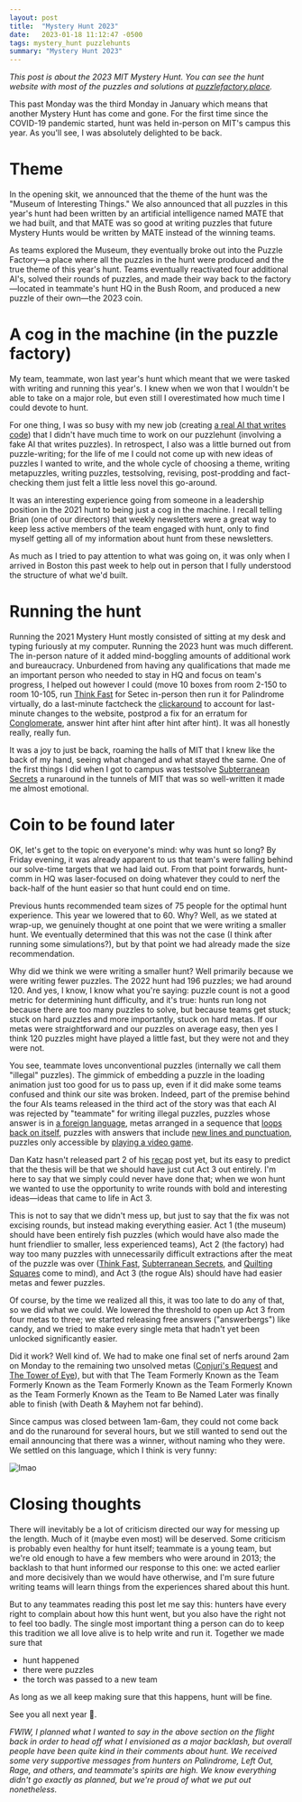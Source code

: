 ```yaml
---
layout: post
title:  "Mystery Hunt 2023"
date:   2023-01-18 11:12:47 -0500
tags: mystery_hunt puzzlehunts
summary: "Mystery Hunt 2023"
---
```


*This post is about the 2023 MIT Mystery Hunt. You can see the hunt website with most of the puzzles and solutions at [puzzlefactory.place](https://puzzlefactory.place).*

This past Monday was the third Monday in January which means that another Mystery Hunt has come and gone. For the first time since the COVID-19 pandemic started, hunt was held in-person on MIT's campus this year. As you'll see, I was absolutely delighted to be back.

# Theme

In the opening skit, we announced that the theme of the hunt was the "Museum of Interesting Things." We also announced that all puzzles in this year's hunt had been written by an artificial intelligence named MATE that we had built, and that MATE was so good at writing puzzles that future Mystery Hunts would be written by MATE instead of the winning teams.

As teams explored the Museum, they eventually broke out into the Puzzle Factory—a place where all the puzzles in the hunt were produced and the true theme of this year's hunt. Teams eventually reactivated four additional AI's, solved their rounds of puzzles, and made their way back to the factory—located in teammate's hunt HQ in the Bush Room, and produced a new puzzle of their own—the 2023 coin.

# A cog in the machine (in the puzzle factory)

My team, teammate, won last year's hunt which meant that we were tasked with writing and running this year's. I knew when we won that I wouldn't be able to take on a major role, but even still I overestimated how much time I could devote to hunt. 

For one thing, I was so busy with my new job (creating [a real AI that writes code](https://www.codeium.com/)) that I didn't have much time to work on our puzzlehunt (involving a fake AI that writes puzzles). In retrospect, I also was a little burned out from puzzle-writing; for the life of me I could not come up with new ideas of puzzles I wanted to write, and the whole cycle of choosing a theme, writing metapuzzles, writing puzzles, testsolving, revising, post-prodding and fact-checking them just felt a little less novel this go-around.

It was an interesting experience going from someone in a leadership position in the 2021 hunt to being just a cog in the machine. I recall telling Brian (one of our directors) that weekly newsletters were a great way to keep less active members of the team engaged with hunt, only to find myself getting all of my information about hunt from these newsletters.

As much as I tried to pay attention to what was going on, it was only when I arrived in Boston this past week to help out in person that I fully understood the structure of what we'd built.

# Running the hunt

Running the 2021 Mystery Hunt mostly consisted of sitting at my desk and typing furiously at my computer. Running the 2023 hunt was much different. The in-person nature of it added mind-boggling amounts of additional work and bureaucracy. Unburdened from having any qualifications that made me an important person who needed to stay in HQ and focus on team's progress, I helped out however I could (move 10 boxes from room 2-150 to room 10-105, run [Think Fast](https://puzzlefactory.place/basement/think-fast) for Setec in-person then run it for Palindrome virtually, do a last-minute factcheck the [clickaround](https://puzzlefactory.place/factory-floor/mates-team) to account for last-minute changes to the website, postprod a fix for an erratum for [Conglomerate](https://interestingthings.museum/puzzles/conglomerate), answer hint after hint after hint after hint). It was all honestly really, really fun.

It was a joy to just be back, roaming the halls of MIT that I knew like the back of my hand, seeing what changed and what stayed the same. One of the first things I did when I got to campus was testsolve [Subterranean Secrets](https://puzzlefactory.place/basement/subterranean-secrets) a runaround in the tunnels of MIT that was so well-written it made me almost emotional.

# Coin to be found later

OK, let's get to the topic on everyone's mind: why was hunt so long? By Friday evening, it was already apparent to us that team's were falling behind our solve-time targets that we had laid out. From that point forwards, hunt-comm in HQ was laser-focused on doing whatever they could to nerf the back-half of the hunt easier so that hunt could end on time.

Previous hunts recommended team sizes of 75 people for the optimal hunt experience. This year we lowered that to 60. Why? Well, as we stated at wrap-up, we genuinely thought at one point that we were writing a smaller hunt. We eventually determined that this was not the case (I think after running some simulations?), but by that point we had already made the size recommendation.

Why did we think we were writing a smaller hunt? Well primarily because we were writing fewer puzzles. The 2022 hunt had 196 puzzles; we had around 120. And yes, I know, I know what you're saying: puzzle count is not a good metric for determining hunt difficulty, and it's true: hunts run long not because there are too many puzzles to solve, but because teams get stuck; stuck on hard puzzles and more importantly, stuck on hard metas. If our metas were straightforward and our puzzles on average easy, then yes I think 120 puzzles might have played a little fast, but they were not and they were not.

You see, teammate loves unconventional puzzles (internally we call them "illegal" puzzles). The gimmick of embedding a puzzle in the loading animation just too good for us to pass up, even if it did make some teams confused and think our site was broken. Indeed, part of the premise behind the four AIs teams released in the third act of the story was that each AI was rejected by "teammate" for writing illegal puzzles, puzzles whose answer is in [a foreign language](https://puzzlefactory.place/ascent), metas arranged in a sequence that [loops back on itself](https://puzzlefactory.place/wyrmhole), puzzles with answers that include [new lines and punctuation](https://puzzlefactory.place/abcde), puzzles only accessible by [playing a video game](https://puzzlefactory.place/conjuris-quest).

Dan Katz hasn't released part 2 of his [recap](https://puzzlvaria.wordpress.com/2023/01/17/2023-mystery-hunt-part-1-less-is-more/) post yet, but its easy to predict that the thesis will be that we should have just cut Act 3 out entirely. I'm here to say that we simply could never have done that; when we won hunt we wanted to use the opportunity to write rounds with bold and interesting ideas—ideas that came to life in Act 3.

This is not to say that we didn't mess up, but just to say that the fix was not excising rounds, but instead making everything easier. Act 1 (the museum) should have been entirely fish puzzles (which would have also made the hunt friendlier to smaller, less experienced teams), Act 2 (the factory) had way too many puzzles with unnecessarily difficult extractions after the meat of the puzzle was over ([Think Fast](https://puzzlefactory.place/basement/think-fast), [Subterranean Secrets](https://puzzlefactory.place/basement/subterranean-secrets), and [Quilting Squares](https://puzzlefactory.place/basement/quilting-squares) come to mind), and Act 3 (the rogue AIs) should have had easier metas and fewer puzzles. 

Of course, by the time we realized all this, it was too late to do any of that, so we did what we could. We lowered the threshold to open up Act 3 from four metas to three; we started releasing free answers ("answerbergs") like candy, and we tried to make every single meta that hadn't yet been unlocked significantly easier.

Did it work? Well kind of. We had to make one final set of nerfs around 2am on Monday to the remaining two unsolved metas ([Conjuri's Request](https://puzzlefactory.place/factory-floor/conjuris-request) and [The Tower of Eye](https://puzzlefactory.place/factory-floor/the-tower-of-eye)), but with that The Team Formerly Known as the Team Formerly Known as the Team Formerly Known as the Team Formerly Known as the Team Formerly Known as the Team to Be Named Later was finally able to finish (with Death & Mayhem not far behind).

Since campus was closed between 1am-6am, they could not come back and do the runaround for several hours, but we still wanted to send out the email announcing that there was a winner, without naming who they were. We settled on this language, which I think is very funny:

![lmao](/e/assets/mysteryhunt2023/ctbfl.png)

# Closing thoughts

There will inevitably be a lot of criticism directed our way for messing up the length. Much of it (maybe even most) will be deserved. Some criticism is probably even healthy for hunt itself; teammate is a young team, but we're old enough to have a few members who were around in 2013; the backlash to that hunt informed our response to this one: we acted earlier and more decisively than we would have otherwise, and I'm sure future writing teams will learn things from the experiences shared about this hunt.

But to any teammates reading this post let me say this: hunters have every right to complain about how this hunt went, but you also have the right not to feel too badly. The single most important thing a person can do to keep this tradition we all love alive is to help write and run it. Together we made sure that
 - hunt happened
 - there were puzzles
 - the torch was passed to a new team

<p></p>

As long as we all keep making sure that this happens, hunt will be fine.

See you all next year 🙂.

*FWIW, I planned what I wanted to say in the above section on the flight back in order to head off what I envisioned as a major backlash, but overall people have been quite kind in their comments about hunt. We received some very supportive messages from hunters on Palindrome, Left Out, Rage, and others, and teammate's spirits are high. We know everything didn't go exactly as planned, but we're proud of what we put out nonetheless.*
